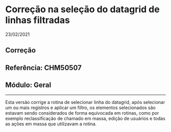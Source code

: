 # Correção na seleção do datagrid de linhas filtradas
23/02/2021
## Correção
## Referência: CHM50507
## Módulo: Geral
***

Esta versão corrige a rotina de selecionar linha do datagrid, após selecionar um ou mais registros e aplicar um filtro, os elementos selecionados são estavam sendo considerados de forma equivocada em rotinas, como por exemplo reclassificação de chamado em massa, edição de usuários e todas as ações em massa que utilizavam a rotina.